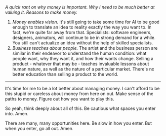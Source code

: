 *A quick rant on why money is important. Why I need to be much better at valuing it. Reasons to make money.*

1. *Money enables vision*. It's still going to take some time for AI to be good enough to translate an idea to reality exactly the way you want to. In fact, we're quite far away from that. Specialists: software engineers, designers, animators, will continue to be in strong demand for a while. You still can't actualize an idea without the help of skilled specialists.
2. *Business teaches about people.* The artist and the business person are similar in their endeavor to understand the human condition: what people want, why they want it, and how their wants change. Selling a product - whatever that may be - teaches invaluable lessons about human nature, as well as the nature of a particular market. There's no better education than selling a product to the world.

---

It's time for me to be a lot better about managing money. I can't afford to be this stupid or careless about money from here on out. Make sense of the paths to money. Figure out how you want to play this.

So yeah, think deeply about all of this. Be cautious what spaces you enter into. Amen.

There are many, many opportunities here. Be slow in how you enter. But when you enter, go all out. Amen.